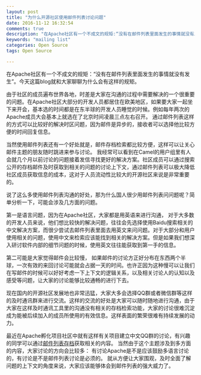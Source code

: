 ```yaml
---
layout: post
title: "为什么开源社区使用邮件列表讨论问题"
date: 2016-11-12 16:32:54
comments: true
description: "在Apache社区有一个不成文的规矩:“没有在邮件列表里面发生的事情就没有发生”。今天这篇blog就和大家聊聊为什么会有这样的规矩。"
keywords: "mailing list"
categories: Open Source
tags: Open Source

---
```


在Apache社区有一个不成文的规矩：“没有在邮件列表里面发生的事情就没有发生”。今天这篇blog就和大家聊聊为什么会有这样的规矩。

由于社区的成员遍布世界各地，时差是大家在沟通的过程中需要解决的一个很重要的问题。在Apache社区大部分的开发人员都居住在欧美地区，如果要大家一起坐下来开会，基本选的时间都是在东半球的开发人员睡觉的时候。例如每年两次的Apache成员大会基本上就选在了北京时间凌晨三点左右召开。 通过邮件列表这样的方式可以比较好的解决时区问题，因为邮件是异步的，接收者可以选择他比较方便的时间回复信息。

当然使用邮件列表还有一个好处就是，邮件存档检索都比较方便，这样可以让关心邮件主题的朋友随时跳进来参与讨论。 我经常可以看到在Camel的用户组里有人会就几个月以前讨论的问题接着发信寻找更好的解决方案。社区成员可以通过搜索公开的存档邮件及时获取到相关的问题的讨论上下文，通过邮件列表可以极大降低社区成员获取信息的成本，这对于人员流动性比较大的开源社区来说是非常重要的。

说了这么多使用邮件列表沟通的好处，那为什么国人很少用邮件列表问问题呢？简单分析一下，可能会涉及几方面的问题。

第一是语言问题，因为在Apache社区，大家都是用英语来进行沟通， 对于大多数的开发人员来说，他们想比较快的解决问题，往往会先选择使用Baidu搜索相关的中文解决方案，而很少尝试去邮件列表里面去用英文来问问题。对于大部分和用户使用相关的问题，使用中文来检索应该能找到相关的解决方案。但是如果我们想深入研讨软件内部的细节问题的时候，使用英文往往能获取到第一手的信息。

第二可能是大家觉得邮件会比较慢， 如果邮件的讨论方正好分布在东西两个半球，一次有效的来回讨论可能就会占据一天的时间。也许正因为这种慢可以让我们在写邮件的时候可以好好考虑一下上下文的逻辑关系，以及相关讨论人的认知以及感受等问题，让大家的讨论能够比较通畅的进行下去。

现在国内的开源社区发展地也非常迅猛，大家大多会选择QQ群或者微信群等这样的及时通讯群来进行交流。这样的交流的好处是大家可以随时随地进行沟通，由于大家在这样及时通讯工具里的沟通没有相关的存档检索功能，大家的讨论很难沉淀成为能被后续加入的成员所使用的有效信息。这样表面的繁荣很难有持续发展的动力。

最近在Apache孵化项目社区中就有这样有关项目建立中文QQ群的讨论，有兴趣的同学可以通过[邮件列表存档](https://www.mail-archive.com/general@incubator.apache.org/msg57192.html)获取相关的内容。 当然由于这个主题涉及到多方面的内容，大家讨论的方向会比较多： 有讨论Apache是不是应该鼓励多语言讨论的，有讨论是不是邮件列表讨论是必须的。 就从方便让大家围观，及时全面了解问题的上下文的角度来说，大家应该能够体会到邮件列表的强大威力了。






